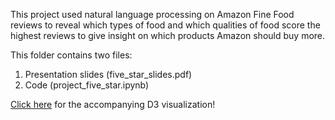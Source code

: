 This project used natural language processing on Amazon Fine Food reviews to reveal which types of food and 
which qualities of food score the highest reviews to give insight on which products Amazon should buy more.  
  
This folder contains two files:  
1) Presentation slides (five_star_slides.pdf)  
2) Code (project_five_star.ipynb)

[Click here](https://cdn.rawgit.com/aschlissel/work_in_progress/master/project_five_star/index.html) for the accompanying D3 visualization!
